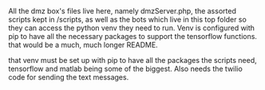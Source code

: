 ##
All the dmz box's files live here, namely dmzServer.php, the assorted scripts kept in /scripts, as well as the bots which live in this top folder so they can access the python venv they need to run. Venv is configured with pip to have all the necessary packages to support the tensorflow functions. that would be a much, much longer README. 

that venv must be set up with pip to have all the packages the scripts need,
tensorflow and matlab being some of the biggest. Also needs the twilio code for sending the text messages. 


